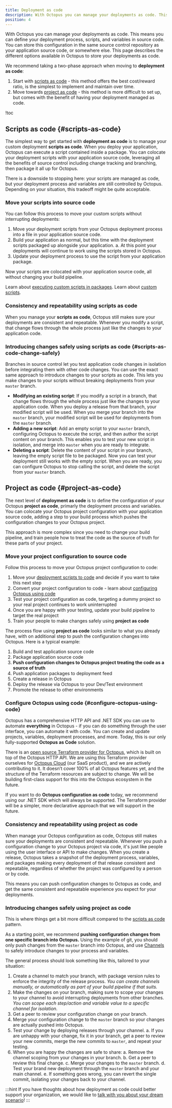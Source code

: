 ```yaml
---
title: Deployment as code
description: With Octopus you can manage your deployments as code. This means you can define your deployment process, scripts, and variables in source code. You can store this configuration in the same source control repository as your application source code, or somewhere else. This page describes the different options available in Octopus to store your deployments as code.
position: 4
---
```


With Octopus you can manage your deployments as code. This means you can define your deployment process, scripts, and variables in source code. You can store this configuration in the same source control repository as your application source code, or somewhere else. This page describes the different options available in Octopus to store your deployments as code.

We recommend taking a two-phase approach when moving to **deployment as code**:

1. Start with [scripts as code](#scripts-as-code) - this method offers the best cost/reward ratio, is the simplest to implement and maintain over time.
2. Move towards [project as code](#project-as-code) - this method is more difficult to set up, but comes with the benefit of having your deployment managed as code.

!toc

## Scripts as code {#scripts-as-code}

The simplest way to get started with **deployment as code** is to manage your custom deployment **scripts as code**. When you deploy your application, Octopus can execute a script contained inside a package. You can colocate your deployment scripts with your application source code, leveraging all the benefits of source control including change tracking and branching, then package it all up for Octopus.

There is a downside to stopping here: your scripts are managed as code, but your deployment process and variables are still controlled by Octopus. Depending on your situation, this tradeoff might be quite acceptable.

### Move your scripts into source code

You can follow this process to move your custom scripts without interrupting deployments:

1. Move your deployment scripts from your Octopus deployment process into a file in your application source code.
1. Build your application as normal, but this time with the deployment scripts packaged up alongside your application.
  a. At this point your deployments will continue to work using the scripts stored in Octopus.
1. Update your deployment process to use the script from your application package.

Now your scripts are colocated with your application source code, all without changing your build pipeline.

Learn about [executing custom scripts in packages](/docs/deployment-examples/custom-scripts/scripts-in-packages/index.md).
Learn about [custom scripts](/docs/deployment-examples/custom-scripts/index.md).

### Consistency and repeatability using scripts as code

When you manage your **scripts as code**, Octopus still makes sure your deployments are consistent and repeatable. Whenever you modify a script, that change flows through the whole process just like the changes to your application code.

### Introducing changes safely using scripts as code {#scripts-as-code-change-safely}

Branches in source control let you test application code changes in isolation before integrating them with other code changes. You can use the exact same approach to introduce changes to your scripts as code. This lets you make changes to your scripts without breaking deployments from your `master` branch.

- **Modifying an existing script**: If you modify a script in a branch, that change flows through the whole process just like the changes to your application code. When you deploy a release from that branch, your modified script will be used. When you merge your branch into the `master` branch, your modified script will be used for deployments from the `master` branch.
- **Adding a new script**: Add an empty script to your `master` branch, configuring Octopus to execute the script, and then author the script content on your branch. This enables you to test your new script in isolation, and merge into `master` when you are ready to integrate.
- **Deleting a script**: Delete the content of your script in your branch, leaving the empty script file to be packaged. Now you can test your deployment still works with the empty script. When you are ready, you can configure Octopus to stop calling the script, and delete the script from your `master` branch.

## Project as code {#project-as-code}

The next level of **deployment as code** is to define the configuration of your Octopus **project as code**, primarly the deployment process and variables. You can colocate your Octopus project configuration with your application source code, adding a step to your build process which pushes the configuration changes to your Octopus project.

This approach is more complex since you need to change your build pipeline, and train people how to treat the code as the source of truth for these parts of your project.

### Move your project configuration to source code

Follow this process to move your Octopus project configuration to code:

1. Move your [deployment scripts to code](#scripts-as-code) and decide if you want to take this next step
1. Convert your project configuration to code - learn about [configuring Octopus using code](#configure-octopus-using-code)
1. Test your project configuration as code, targeting a dummy project so your real project continues to work uninterrupted
1. Once you are happy with your testing, update your build pipeline to target the real project
1. Train your people to make changes safely using **project as code**

The process flow using **project as code** looks similar to what you already have, with on additional step to push the configuration changes into Octopus. Here is a typical example:

1. Build and test application source code
1. Package application source code
1. **Push configuration changes to Octopus project treating the code as a source of truth**
1. Push application packages to deployment feed
1. Create a release in Octopus
1. Deploy the release via Octopus to your Dev/Test environment
1. Promote the release to other environments

### Configure Octopus using code {#configure-octopus-using-code}

Octopus has a comprehensive HTTP API and .NET SDK you can use to automate **everything** in Octopus - if you can do something through the user interface, you can automate it with code. You can create and update projects, variables, deployment processes, and more. Today, this is our only fully-supported **Octopus as Code** solution.

There is an [open source Terraform provider for Octopus](https://github.com/MattHodge/terraform-provider-octopusdeploy), which is built on top of the Octopus HTTP API. We are using this Terraform provider ourselves for [Octopus Cloud](https://octopus.com/cloud) (our SaaS product), and we are actively contributing to it. It doesn’t cover 100% of all Octopus features yet, and the structure of the Terraform resources are subject to change. We will be building first-class support for this into the Octopus ecosystem in the future.

If you want to do **Octopus configuration as code** today, we recommend using our .NET SDK which will always be supported. The Terraform provider will be a simpler, more declarative approach that we will support in the future.

### Consistency and repeatability using project as code

When manage your Octopus configuration as code, Octopus still makes sure your deployments are consistent and repeatable. Whenever you push a configuration change to your Octopus project via code, it's just like people using the user interface or API to make changes. When you create a release, Octopus takes a snapshot of the deployment process, variables, and packages making every deployment of that release consistent and repeatable, regardless of whether the project was configured by a person or by code.

This means you can push configuration changes to Octopus as code, and get the same consistent and repeatable experience you expect for your deployments.

### Introducing changes safely using project as code

This is where things get a bit more difficult compared to the [scripts as code](#scripts-as-code) pattern.

As a starting point, we recommend **pushing configuration changes from one specific branch into Octopus.** Using the example of git, you should only push changes from the `master` branch into Octopus, and use [Channels](/docs/deployment-process/channels/index.md) to safely introduce changes to your process and variables.

The general process should look something like this, tailored to your situation:

1. Create a channel to match your branch, with package version rules to enforce the integrity of the release process. _You can create channels manually, or automatically as part of your build pipeline if that suits._
1. Make the changes on your branch, making sure to scope your changes to your channel to avoid interrupting deployments from other branches. _You can scope each step/action and variable value to a specific channel for isolation._
1. Get a peer to review your configuration change on your branch.
1. Merge your configuration change to the `master` branch so your changes are actually pushed into Octopus.
1. Test your change by deploying releases through your channel.
  a. If you are unhappy with your change, fix it in your branch, get a peer to review your new commits, merge the new commits to `master`, and repeat your testing.
1. When you are happy the changes are safe to share:
  a. Remove the channel scoping from your changes in your branch.
  b. Get a peer to review this final change.
  c. Merge your changes to the `master` branch.
  d. Test your brand new deployment through the `master` branch and your main channel.
  e. If something goes wrong, you can revert the single commit, isolating your changes back to your channel.

:::hint
If you have thoughts about how deployment as code could better support your organization, we would like to [talk with you about your dream scenario](https://octopus.com/support)!
:::

